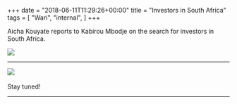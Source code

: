 +++
date = "2018-06-11T11:29:26+00:00"
title = "Investors in South Africa"
tags = [
    "Wari",
    "internal",
]
+++

Aicha Kouyate reports to Kabirou Mbodje on the search for investors in South Africa.

<div class="container" style="width:auto">
  <a target="blank" href="https://image.ibb.co/ggmUdy/j11_0_1.jpg">
    <img src="https://image.ibb.co/ggmUdy/j11_0_1.jpg" style="max-width:100%">
  </a>
</div>

<!--more-->
<hr>
<div class="container" style="width:auto">
  <a target="blank" href="https://image.ibb.co/kgkcWJ/j11_0_2.jpg">
    <img src="https://image.ibb.co/kgkcWJ/j11_0_2.jpg" style="max-width:100%">
  </a>
</div>
<br>
Stay tuned!


<hr>

